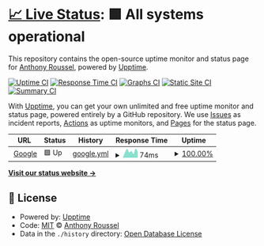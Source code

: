 # [📈 Live Status](https://roussel.dev): <!--live status--> **🟩 All systems operational**

This repository contains the open-source uptime monitor and status page for [Anthony Roussel](http://anthonyroussel.dev), powered by [Upptime](https://github.com/upptime/upptime).

[![Uptime CI](https://github.com/anthonyroussel/upptime/workflows/Uptime%20CI/badge.svg)](https://github.com/anthonyroussel/upptime/actions?query=workflow%3A%22Uptime+CI%22)
[![Response Time CI](https://github.com/anthonyroussel/upptime/workflows/Response%20Time%20CI/badge.svg)](https://github.com/anthonyroussel/upptime/actions?query=workflow%3A%22Response+Time+CI%22)
[![Graphs CI](https://github.com/anthonyroussel/upptime/workflows/Graphs%20CI/badge.svg)](https://github.com/anthonyroussel/upptime/actions?query=workflow%3A%22Graphs+CI%22)
[![Static Site CI](https://github.com/anthonyroussel/upptime/workflows/Static%20Site%20CI/badge.svg)](https://github.com/anthonyroussel/upptime/actions?query=workflow%3A%22Static+Site+CI%22)
[![Summary CI](https://github.com/anthonyroussel/upptime/workflows/Summary%20CI/badge.svg)](https://github.com/anthonyroussel/upptime/actions?query=workflow%3A%22Summary+CI%22)

With [Upptime](https://upptime.js.org), you can get your own unlimited and free uptime monitor and status page, powered entirely by a GitHub repository. We use [Issues](https://github.com/anthonyroussel/upptime/issues) as incident reports, [Actions](https://github.com/anthonyroussel/upptime/actions) as uptime monitors, and [Pages](https://roussel.dev) for the status page.

<!--start: status pages-->
<!-- This summary is generated by Upptime (https://github.com/upptime/upptime) -->
<!-- Do not edit this manually, your changes will be overwritten -->
<!-- prettier-ignore -->
| URL | Status | History | Response Time | Uptime |
| --- | ------ | ------- | ------------- | ------ |
| <img alt="" src="https://favicons.githubusercontent.com/www.google.com" height="13"> [Google](https://www.google.com) | 🟩 Up | [google.yml](https://github.com/anthonyroussel/upptime/commits/HEAD/history/google.yml) | <details><summary><img alt="Response time graph" src="./graphs/google/response-time-week.png" height="20"> 74ms</summary><br><a href="https://roussel.dev/history/google"><img alt="Response time 74" src="https://img.shields.io/endpoint?url=https%3A%2F%2Fraw.githubusercontent.com%2Fanthonyroussel%2Fupptime%2FHEAD%2Fapi%2Fgoogle%2Fresponse-time.json"></a><br><a href="https://roussel.dev/history/google"><img alt="24-hour response time 74" src="https://img.shields.io/endpoint?url=https%3A%2F%2Fraw.githubusercontent.com%2Fanthonyroussel%2Fupptime%2FHEAD%2Fapi%2Fgoogle%2Fresponse-time-day.json"></a><br><a href="https://roussel.dev/history/google"><img alt="7-day response time 74" src="https://img.shields.io/endpoint?url=https%3A%2F%2Fraw.githubusercontent.com%2Fanthonyroussel%2Fupptime%2FHEAD%2Fapi%2Fgoogle%2Fresponse-time-week.json"></a><br><a href="https://roussel.dev/history/google"><img alt="30-day response time 74" src="https://img.shields.io/endpoint?url=https%3A%2F%2Fraw.githubusercontent.com%2Fanthonyroussel%2Fupptime%2FHEAD%2Fapi%2Fgoogle%2Fresponse-time-month.json"></a><br><a href="https://roussel.dev/history/google"><img alt="1-year response time 74" src="https://img.shields.io/endpoint?url=https%3A%2F%2Fraw.githubusercontent.com%2Fanthonyroussel%2Fupptime%2FHEAD%2Fapi%2Fgoogle%2Fresponse-time-year.json"></a></details> | <details><summary><a href="https://roussel.dev/history/google">100.00%</a></summary><a href="https://roussel.dev/history/google"><img alt="All-time uptime 100.00%" src="https://img.shields.io/endpoint?url=https%3A%2F%2Fraw.githubusercontent.com%2Fanthonyroussel%2Fupptime%2FHEAD%2Fapi%2Fgoogle%2Fuptime.json"></a><br><a href="https://roussel.dev/history/google"><img alt="24-hour uptime 100.00%" src="https://img.shields.io/endpoint?url=https%3A%2F%2Fraw.githubusercontent.com%2Fanthonyroussel%2Fupptime%2FHEAD%2Fapi%2Fgoogle%2Fuptime-day.json"></a><br><a href="https://roussel.dev/history/google"><img alt="7-day uptime 100.00%" src="https://img.shields.io/endpoint?url=https%3A%2F%2Fraw.githubusercontent.com%2Fanthonyroussel%2Fupptime%2FHEAD%2Fapi%2Fgoogle%2Fuptime-week.json"></a><br><a href="https://roussel.dev/history/google"><img alt="30-day uptime 100.00%" src="https://img.shields.io/endpoint?url=https%3A%2F%2Fraw.githubusercontent.com%2Fanthonyroussel%2Fupptime%2FHEAD%2Fapi%2Fgoogle%2Fuptime-month.json"></a><br><a href="https://roussel.dev/history/google"><img alt="1-year uptime 100.00%" src="https://img.shields.io/endpoint?url=https%3A%2F%2Fraw.githubusercontent.com%2Fanthonyroussel%2Fupptime%2FHEAD%2Fapi%2Fgoogle%2Fuptime-year.json"></a></details>

<!--end: status pages-->

[**Visit our status website →**](https://roussel.dev)

## 📄 License

- Powered by: [Upptime](https://github.com/upptime/upptime)
- Code: [MIT](./LICENSE) © [Anthony Roussel](http://anthonyroussel.dev)
- Data in the `./history` directory: [Open Database License](https://opendatacommons.org/licenses/odbl/1-0/)
